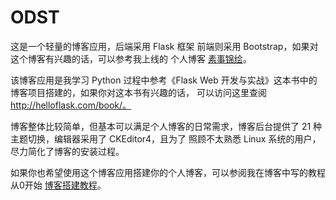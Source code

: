 # ODST

这是一个轻量的博客应用，后端采用 Flask 框架 前端则采用 Bootstrap，如果对这个博客有兴趣的话，可以参考我上线的
个人博客 [素事锦绘](www.pyodst.com)。

该博客应用是我学习 Python 过程中参考《Flask Web 开发与实战》这本书中的博客项目搭建的，如果你对这本书有兴趣的话，
可以访问这里查阅 http://helloflask.com/book/。

博客整体比较简单，但基本可以满足个人博客的日常需求，博客后台提供了 21 种主题切换，编辑器采用了 CKEditor4，且为了
照顾不太熟悉 Linux 系统的用户，尽力简化了博客的安装过程。

如果你也希望使用这个博客应用搭建你的个人博客，可以参阅我在博客中写的教程从0开始 [博客搭建教程](#)。